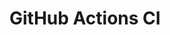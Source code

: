 # GitHub Actions CI












































































































































































































































































































































































































































































































































































































































































































































































































































































































































































































































































































































































































































































































































































































































































































































































































































































































































































































































































































































































































































































































































































































